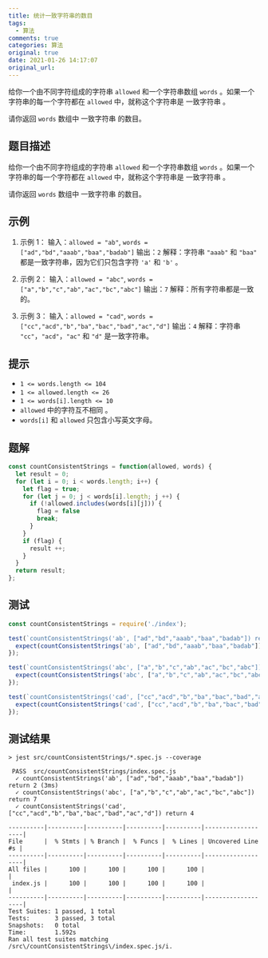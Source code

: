 ```yaml
---
title: 统计一致字符串的数目
tags:
  - 算法
comments: true
categories: 算法
original: true
date: 2021-01-26 14:17:07
original_url:
---
```

给你一个由不同字符组成的字符串 `allowed` 和一个字符串数组 `words` 。如果一个字符串的每一个字符都在 `allowed` 中，就称这个字符串是 一致字符串 。

请你返回 `words` 数组中 一致字符串 的数目。

<!-- more -->

## 题目描述
给你一个由不同字符组成的字符串 `allowed` 和一个字符串数组 `words` 。如果一个字符串的每一个字符都在 `allowed` 中，就称这个字符串是 一致字符串 。

请你返回 `words` 数组中 一致字符串 的数目。
## 示例

1. 示例 1：
输入：`allowed = "ab"`, `words = ["ad","bd","aaab","baa","badab"]`
输出：`2`
解释：字符串 `"aaab"` 和 `"baa"` 都是一致字符串，因为它们只包含字符 `'a'` 和 `'b'` 。

2. 示例 2：
输入：`allowed = "abc"`, `words = ["a","b","c","ab","ac","bc","abc"]`
输出：`7`
解释：所有字符串都是一致的。

3. 示例 3：
输入：`allowed = "cad"`, `words = ["cc","acd","b","ba","bac","bad","ac","d"]`
输出：`4`
解释：字符串 `"cc"`，`"acd"`，`"ac"` 和 `"d"` 是一致字符串。

## 提示
- `1 <= words.length <= 104`
- `1 <= allowed.length <= 26`
- `1 <= words[i].length <= 10`
- `allowed` 中的字符互不相同 。
- `words[i]` 和 `allowed` 只包含小写英文字母。

## 题解
```js
const countConsistentStrings = function(allowed, words) {
  let result = 0;
  for (let i = 0; i < words.length; i++) {
    let flag = true;
    for (let j = 0; j < words[i].length; j ++) {
      if (!allowed.includes(words[i][j])) {
        flag = false
        break;
      }
    }
    if (flag) {
      result ++;
    }
  }
  return result;
};
```
## 测试
```js
const countConsistentStrings = require('./index');

test(`countConsistentStrings('ab', ["ad","bd","aaab","baa","badab"]) return 2`, () => {
  expect(countConsistentStrings('ab', ["ad","bd","aaab","baa","badab"])).toBe(2);
});

test(`countConsistentStrings('abc', ["a","b","c","ab","ac","bc","abc"]) return 7`, () => {
  expect(countConsistentStrings('abc', ["a","b","c","ab","ac","bc","abc"])).toBe(7);
});

test(`countConsistentStrings('cad', ["cc","acd","b","ba","bac","bad","ac","d"]) return 4`, () => {
  expect(countConsistentStrings('cad', ["cc","acd","b","ba","bac","bad","ac","d"])).toBe(4);
});
```
## 测试结果
```shell
> jest src/countConsistentStrings/*.spec.js --coverage

 PASS  src/countConsistentStrings/index.spec.js
  ✓ countConsistentStrings('ab', ["ad","bd","aaab","baa","badab"]) return 2 (3ms)
  ✓ countConsistentStrings('abc', ["a","b","c","ab","ac","bc","abc"]) return 7
  ✓ countConsistentStrings('cad', ["cc","acd","b","ba","bac","bad","ac","d"]) return 4

----------|----------|----------|----------|----------|-------------------|
File      |  % Stmts | % Branch |  % Funcs |  % Lines | Uncovered Line #s |
----------|----------|----------|----------|----------|-------------------|
All files |      100 |      100 |      100 |      100 |                   |
 index.js |      100 |      100 |      100 |      100 |                   |
----------|----------|----------|----------|----------|-------------------|
Test Suites: 1 passed, 1 total
Tests:       3 passed, 3 total
Snapshots:   0 total
Time:        1.592s
Ran all test suites matching /src\/countConsistentStrings\/index.spec.js/i.
```